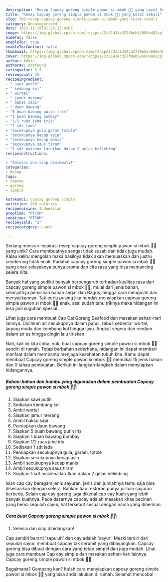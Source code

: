 ```yaml
---
description: "Resep Capcay goreng simple pawon si mbok 🥦🥬 yang Lezat Sekali"
title: "Resep Capcay goreng simple pawon si mbok 🥦🥬 yang Lezat Sekali"
slug: 788-resep-capcay-goreng-simple-pawon-si-mbok-yang-lezat-sekali
category: Uncategorized
date: 2022-11-19T01:20:23.426Z
image: https://img-global.cpcdn.com/recipes/2c51414c327f0eb6/680x482cq70/capcay-goreng-simple-pawon-si-mbok-foto-resep-utama.jpg
hideToc: false
enableToc: true
enableTocContent: false
thumbnail: https://img-global.cpcdn.com/recipes/2c51414c327f0eb6/680x482cq70/capcay-goreng-simple-pawon-si-mbok-foto-resep-utama.jpg
cover: https://img-global.cpcdn.com/recipes/2c51414c327f0eb6/680x482cq70/capcay-goreng-simple-pawon-si-mbok-foto-resep-utama.jpg
author: Admin
authorAv: notfound
ratingvalue: 3.5
reviewcount: 25
recipeingredient:
- " sawi putih"
- " kembang kol"
- " wortel"
- " jamur merang"
- " bakso sapi"
- " daun bawang"
- "5 buah bawang putih iris"
- "1 buah bawang bombay"
- "1/2 ruas jahe iris"
- "1 sdt lada"
- "secukupnya gula garam totole"
- "secukupnya kecap asin"
- "secukupnya kecap manis"
- "secukupnya saus tiram"
- "1 sdt maizena larutkan dalam 2 gelas belimbing"
recipeinstructions:

- "Selesai dan siap dinikmati!"
categories:
- Resep
tags:
- capcay
- goreng
- simple

katakunci: capcay goreng simple 
nutrition: 200 calories
recipecuisine: Indonesian
preptime: "PT15M"
cooktime: "PT50M"
recipeyield: "2"
recipecategory: Lunch

---
```





Sedang mencari inspirasi resep capcay goreng simple pawon si mbok 🥦🥬 yang unik? Cara membuatnya sangat tidak susah dan tidak juga mudah. Kalau keliru mengolah maka hasilnya tidak akan memuaskan dan justru cenderung tidak enak. Padahal capcay goreng simple pawon si mbok 🥦🥬 yang enak selayaknya punya aroma dan cita rasa yang bisa memancing selera Kita.





Banyak hal yang sedikit banyak berpengaruh terhadap kualitas rasa dari capcay goreng simple pawon si mbok 🥦🥬, mulai dari jenis bahan, selanjutnya pemilihan bahan segar dan Bagus, hingga cara mengolah dan menyajikannya. Tak perlu pusing jika hendak menyiapkan capcay goreng simple pawon si mbok 🥦🥬 enak,      asal sudah tahu triknya maka hidangan ini bisa jadi suguhan spesial.














Lihat juga cara membuat Cap Cai Goreng Seafood dan masakan sehari-hari lainnya. Didihkan air secukupnya dalam panci, rebus sebentar wortel, jagung muda dan kembang kol hingga layu. Angkat segera dan rendam dalam air es hingga dingin lalu tiriskan.






Nah, kali ini kita coba, yuk, buat capcay goreng simple pawon si mbok 🥦🥬 sendiri di rumah. Tetap berbahan sederhana, hidangan ini dapat memberi manfaat dalam membantu menjaga kesehatan tubuh kita. Kamu dapat membuat Capcay goreng simple pawon si mbok 🥦🥬 memakai 15 jenis bahan dan 0 tahap pembuatan. Berikut ini langkah-langkah dalam menyiapkan hidangannya.

<!--inarticleads1-->

##### Bahan-bahan dan bumbu yang digunakan dalam pembuatan Capcay goreng simple pawon si mbok 🥦🥬:

1. Siapkan  sawi putih
1. Sediakan  kembang kol
1. Ambil  wortel
1. Siapkan  jamur merang
1. Ambil  bakso sapi
1. Persiapkan  daun bawang
1. Siapkan 5 buah bawang putih iris
1. Siapkan 1 buah bawang bombay
1. Siapkan 1/2 ruas jahe iris
1. Sediakan 1 sdt lada
1. Persiapkan secukupnya gula, garam, totole
1. Siapkan secukupnya kecap asin
1. Ambil secukupnya kecap manis
1. Ambil secukupnya saus tiram
1. Siapkan 1 sdt maizena larutkan dalam 2 gelas belimbing


Isian cap cay beragam jenis sayuran, jenis dan jumlahnya tentu saja bisa disesuaikan dengan selera. Bahkan tiap restoran punya pilihan sayuran berbeda. Selain cap cay goreng juga dikenal cap cay kuah yang lebih banyak kuahnya. Pada dasarnya capcay adalah masakan khas pecinan yang berisi sepuluh sayur, hal tersebut sesuai dengan nama yang diberikan. 

<!--inarticleads2-->

##### Cara buat Capcay goreng simple pawon si mbok 🥦🥬:


1. Selesai dan siap dihidangkan!

Cap sendiri berarti &#39;sepuluh&#39; dan cay adalah &#39;sayur&#39;. Meski terdiri dari sepuluh sayur, membuat capcay tak serumit yang dibayangkan. Capcay goreng bisa dibuat dengan cara yang tetap simpel dan juga mudah. Lihat juga cara membuat Cap cay simple dan masakan sehari-hari lainnya. Capcay goreng simple pawon si mbok 🥦🥬. 

Bagaimana? Gampang kan? Itulah cara menyiapkan capcay goreng simple pawon si mbok 🥦🥬 yang bisa anda lakukan di rumah. Selamat mencoba!
